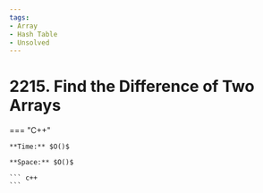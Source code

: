 ```yaml
---
tags:
- Array
- Hash Table
- Unsolved
---
```



# 2215. Find the Difference of Two Arrays

=== "C++"

    **Time:** $O()$

    **Space:** $O()$

    ``` c++
    ```